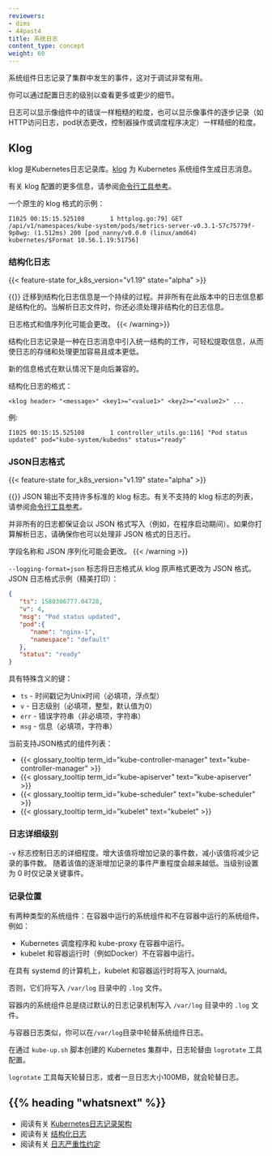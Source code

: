 ```yaml
---
reviewers:
- dims
- 44past4
title: 系统日志
content_type: concept
weight: 60
---
```


<!-- overview -->

<!--
System component logs record events happening in cluster, which can be very useful for debugging.
You can configure log verbosity to see more or less detail.
Logs can be as coarse-grained as showing errors within a component, or as fine-grained as showing step-by-step traces of events (like HTTP access logs, pod state changes, controller actions, or scheduler decisions).
-->

系统组件日志记录了集群中发生的事件，这对于调试非常有用。

你可以通过配置日志的级别以查看更多或更少的细节。

日志可以显示像组件中的错误一样粗糙的粒度，也可以显示像事件的逐步记录（如HTTP访问日志，pod状态更改，控制器操作或调度程序决定）一样精细的粒度。

<!-- body -->

## Klog

<!--
klog is the Kubernetes logging library. [klog](https://github.com/kubernetes/klog)
generates log messages for the Kubernetes system components.

For more information about klog configuration, see the [Command line tool reference](/docs/reference/command-line-tools-reference/).

An example of the klog native format:
-->

klog 是Kubernetes日志记录库。[klog](https://github.com/kubernetes/klog) 为 Kubernetes 系统组件生成日志消息。

有关 klog 配置的更多信息，请参阅[命令行工具参考](/docs/reference/command-line-tools-reference/)。

一个原生的 klog 格式的示例：

```
I1025 00:15:15.525108       1 httplog.go:79] GET /api/v1/namespaces/kube-system/pods/metrics-server-v0.3.1-57c75779f-9p8wg: (1.512ms) 200 [pod_nanny/v0.0.0 (linux/amd64) kubernetes/$Format 10.56.1.19:51756]
```

<!--
### Structured Logging
-->

### 结构化日志

{{< feature-state for_k8s_version="v1.19" state="alpha" >}}

<!--
{{<warning>}}
Migration to structured log messages is an ongoing process. Not all log messages are structured in this version. When parsing log files, you must also handle unstructured log messages.

Log formatting and value serialization are subject to change.
{{< /warning>}}
-->

{{<warning>}}
迁移到结构化日志信息是一个持续的过程。并非所有在此版本中的日志信息都是结构化的。当解析日志文件时，你还必须处理非结构化的日志信息。

日志格式和值序列化可能会更改。
{{< /warning>}}

<!--
Structured logging is a effort to introduce a uniform structure in log messages allowing for easy extraction of information, making logs easier and cheaper to store and process.
New message format is backward compatible and enabled by default.

Format of structured logs:
```
<klog header> "<message>" <key1>="<value1>" <key2>="<value2>" ...
```

Example:
```
I1025 00:15:15.525108       1 controller_utils.go:116] "Pod status updated" pod="kube-system/kubedns" status="ready"
```
-->

结构化日志记录是一种在日志消息中引入统一结构的工作，可轻松提取信息，从而使日志的存储和处理更加容易且成本更低。

新的信息格式在默认情况下是向后兼容的。

结构化日志的格式：
```
<klog header> "<message>" <key1>="<value1>" <key2>="<value2>" ...
```

例:
```
I1025 00:15:15.525108       1 controller_utils.go:116] "Pod status updated" pod="kube-system/kubedns" status="ready"
```

<!--
### JSON log format
-->

### JSON日志格式

{{< feature-state for_k8s_version="v1.19" state="alpha" >}}

<!--
{{<warning >}}
JSON output does not support many standard klog flags. For list of unsupported klog flags, see the [Command line tool reference](/docs/reference/command-line-tools-reference/).

Not all logs are guaranteed to be written in JSON format (for example, during process start). If you intend to parse logs, make sure you can handle log lines that are not JSON as well.

Field names and JSON serialization are subject to change.
{{< /warning >}}
-->

{{<warning >}}
JSON 输出不支持许多标准的 klog 标志。有关不支持的 klog 标志的列表，请参阅[命令行工具参考](/docs/reference/command-line-tools-reference/)。

并非所有的日志都保证会以 JSON 格式写入（例如，在程序启动期间）。如果你打算解析日志，请确保你也可以处理非 JSON 格式的日志行。

字段名称和 JSON 序列化可能会更改。
{{< /warning >}}

<!--
The `--logging-format=json` flag changes the format of logs from klog native format to JSON format.
Example of JSON log format (pretty printed):
-->

`--logging-format=json` 标志将日志格式从 klog 原声格式更改为 JSON 格式。JSON 日志格式示例（精美打印）：

```json
{
   "ts": 1580306777.04728,
   "v": 4,
   "msg": "Pod status updated",
   "pod":{
      "name": "nginx-1",
      "namespace": "default"
   },
   "status": "ready"
}
```

<!--
Keys with special meaning:
* `ts` - timestamp as Unix time (required, float)
* `v` - verbosity (required, int, default 0)
* `err` - error string (optional, string)
* `msg` - message (required, string)
-->

具有特殊含义的键：
* `ts` - 时间戳记为Unix时间（必填项，浮点型）
* `v` - 日志级别（必填项，整型，默认值为0）
* `err` - 错误字符串（非必填项，字符串）
* `msg` - 信息（必填项，字符串）

<!--
List of components currently supporting JSON format:
-->
当前支持JSON格式的组件列表：

* {{< glossary_tooltip term_id="kube-controller-manager" text="kube-controller-manager" >}}
* {{< glossary_tooltip term_id="kube-apiserver" text="kube-apiserver" >}}
* {{< glossary_tooltip term_id="kube-scheduler" text="kube-scheduler" >}}
* {{< glossary_tooltip term_id="kubelet" text="kubelet" >}}

<!--
### Log verbosity level
-->

### 日志详细级别

<!--
The `-v` flag controls log verbosity. Increasing the value increases the number of logged events. Decreasing the value decreases the number of logged events.
Increasing verbosity settings logs increasingly less severe events. A verbosity setting of 0 logs only critical events.
-->

`-v` 标志控制日志的详细程度。增大该值将增加记录的事件数，减小该值将减少记录的事件数。
随着该值的逐渐增加记录的事件严重程度会越来越低。当级别设置为 0 时仅记录关键事件。

<!--
### Log location
-->

### 记录位置

<!--
There are two types of system components: those that run in a container and those
that do not run in a container. For example:

* The Kubernetes scheduler and kube-proxy run in a container.
* The kubelet and container runtime, for example Docker, do not run in containers.

On machines with systemd, the kubelet and container runtime write to journald.
Otherwise, they write to `.log` files in the `/var/log` directory.
System components inside containers always write to `.log` files in the `/var/log` directory,
bypassing the default logging mechanism.
Similar to the container logs, you should rotate system component logs in the `/var/log` directory.
In Kubernetes clusters created by the `kube-up.sh` script, log rotation is configured by the `logrotate` tool.
The `logrotate` tool rotates logs daily, or once the log size is greater than 100MB.
-->

有两种类型的系统组件：在容器中运行的系统组件和不在容器中运行的系统组件。例如：

* Kubernetes 调度程序和 kube-proxy 在容器中运行。
* kubelet 和容器运行时（例如Docker）不在容器中运行。

在具有 systemd 的计算机上，kubelet 和容器运行时将写入 journald。

否则，它们将写入 `/var/log` 目录中的 `.log` 文件。

容器内的系统组件总是绕过默认的日志记录机制写入 `/var/log` 目录中的 `.log` 文件。

与容器日志类似，你可以在`/var/log`目录中轮替系统组件日志。

在通过 `kube-up.sh` 脚本创建的 Kubernetes 集群中，日志轮替由 `logrotate` 工具配置。

`logrotate` 工具每天轮替日志，或者一旦日志大小100MB，就会轮替日志。

## {{% heading "whatsnext" %}}

<!--
* Read about the [Kubernetes Logging Architecture](/docs/concepts/cluster-administration/logging/)
* Read about [Structured Logging](https://github.com/kubernetes/enhancements/tree/master/keps/sig-instrumentation/1602-structured-logging)
* Read about the [Conventions for logging severity](https://github.com/kubernetes/community/blob/master/contributors/devel/sig-instrumentation/logging.md)
-->

* 阅读有关 [Kubernetes日志记录架构](/docs/concepts/cluster-administration/logging/)
* 阅读有关 [结构化日志](https://github.com/kubernetes/enhancements/tree/master/keps/sig-instrumentation/1602-structured-logging)
* 阅读有关 [日志严重性约定](https://github.com/kubernetes/community/blob/master/contributors/devel/sig-instrumentation/logging.md)
